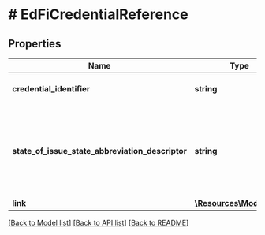 # # EdFiCredentialReference

## Properties

Name | Type | Description | Notes
------------ | ------------- | ------------- | -------------
**credential_identifier** | **string** | Identifier or serial number assigned to the credential. |
**state_of_issue_state_abbreviation_descriptor** | **string** | The abbreviation for the name of the state (within the United States) or extra-state jurisdiction in which a license/credential was issued. |
**link** | [**\Resources\Model\Link**](Link.md) |  | [optional]

[[Back to Model list]](../../README.md#models) [[Back to API list]](../../README.md#endpoints) [[Back to README]](../../README.md)
